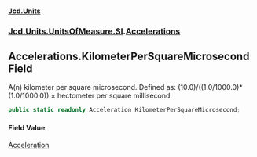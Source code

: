 #### [Jcd.Units](index.md 'index')
### [Jcd.Units.UnitsOfMeasure.SI](Jcd.Units.UnitsOfMeasure.SI.md 'Jcd.Units.UnitsOfMeasure.SI').[Accelerations](Accelerations.md 'Jcd.Units.UnitsOfMeasure.SI.Accelerations')

## Accelerations.KilometerPerSquareMicrosecond Field

A(n) kilometer per square microsecond. Defined as: (10.0)/((1.0/1000.0)*(1.0/1000.0)) × hectometer per square millisecond.

```csharp
public static readonly Acceleration KilometerPerSquareMicrosecond;
```

#### Field Value
[Acceleration](Acceleration.md 'Jcd.Units.UnitTypes.Acceleration')